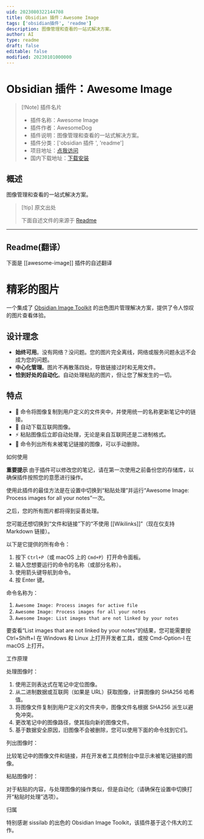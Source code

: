 ```yaml
---
uid: 2023080322144708
title: Obsidian 插件：Awesome Image
tags: ['obsidian插件', 'readme']
description: 图像管理和查看的一站式解决方案。
author: AI
type: readme
draft: false
editable: false
modified: 20230101000000
---
```


# Obsidian 插件：Awesome Image

> [!Note] 插件名片
> - 插件名称：Awesome Image
> - 插件作者：AwesomeDog
> - 插件说明：图像管理和查看的一站式解决方案。
> - 插件分类：['obsidian 插件 ', 'readme']
> - 项目地址：[点我访问](https://github.com/AwesomeDog/obsidian-awesome-image)
> - 国内下载地址：[下载安装](https://pkmer.cn/products/plugin/pluginMarket/?awesome-image)

## 概述

图像管理和查看的一站式解决方案。

> [!tip] 原文出处
>
>下面自述文件的来源于 [Readme](https://ghproxy.net/https://raw.githubusercontent.com/AwesomeDog/obsidian-awesome-image/master/README.md)
>

---

## Readme(翻译）

下面是 [[awesome-image]] 插件的自述翻译

# 精彩的图片

一个集成了 [Obsidian Image Toolkit](https://github.com/sissilab/obsidian-image-toolkit) 的出色图片管理解决方案，提供了令人惊叹的图片查看体验。

## 设计理念

- **始终可用**。没有网络？没问题。您的图片完全离线，网络或服务问题永远不会成为您的问题。
- **中心化管理**。图片不再散落四处，导致链接过时和无用文件。
- **恰到好处的自动化**。自动处理粘贴的图片，但让您了解发生的一切。

## 特点

- 💾 命令将图像复制到用户定义的文件夹中，并使用统一的名称更新笔记中的链接。
- 🔗 自动下载互联网图像。
- ⚡ 粘贴图像后立即自动处理，无论是来自互联网还是二进制格式。
- 🔎 命令列出所有未被笔记链接的图像，可以手动删除。

如何使用

**重要提示** 由于插件可以修改您的笔记，请在第一次使用之前备份您的存储库，以确保插件按照您的意愿进行操作。

使用此插件的最佳方法是在设置中切换到“粘贴处理”并运行“Awesome Image: Process images for all your notes”一次。

之后，您的所有图片都将得到妥善处理。

您可能还想切换到“文件和链接”下的“不使用 [[Wikilinks]]”（现在仅支持 Markdown 链接）。

以下是它提供的所有命令：

1. 按下 `Ctrl+P`（或 macOS 上的 `Cmd+P`）打开命令面板。
2. 输入您想要运行的命令的名称（或部分名称）。
3. 使用箭头键导航到命令。
4. 按 Enter 键。

命令名称为：

1. `Awesome Image: Process images for active file`
2. `Awesome Image: Process images for all your notes`
3. `Awesome Image: List images that are not linked by your notes`

要查看“List images that are not linked by your notes”的结果，您可能需要按 Ctrl+Shift+I 在 Windows 和 Linux 上打开开发者工具，或按 Cmd-Option-I 在 macOS 上打开。

工作原理

处理图像时：

1. 使用正则表达式在笔记中定位图像。
2. 从二进制数据或互联网（如果是 URL）获取图像，计算图像的 SHA256 哈希值。
3. 将图像文件复制到用户定义的文件夹中，图像文件名根据 SHA256 派生以避免冲突。
4. 更改笔记中的图像路径，使其指向新的图像文件。
5. 基于数据安全原因，旧图像不会被删除，您可以使用下面的命令找到它们。

列出图像时：

比较笔记中的图像文件和链接，并在开发者工具控制台中显示未被笔记链接的图像。

粘贴图像时：

对于粘贴的内容，与处理图像的操作类似，但是自动化（请确保在设置中切换打开“粘贴时处理”选项）。

归属

特别感谢 sissilab 的出色的 Obsidian Image Toolkit，该插件基于这个伟大的工作。
